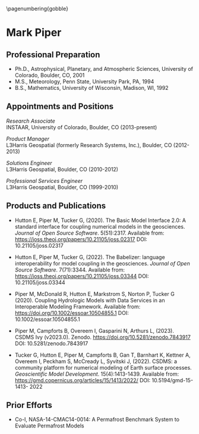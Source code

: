 <!-- NASA one-page biosketch -->

\pagenumbering{gobble}

# Mark Piper


## Professional Preparation

* Ph.D., Astrophysical, Planetary, and Atmospheric Sciences,
  University of Colorado, Boulder, CO, 2001
* M.S., Meteorology, Penn State, University Park, PA, 1994
* B.S., Mathematics, University of Wisconsin, Madison, WI, 1992


## Appointments and Positions

*Research Associate*  
INSTAAR, University of Colorado, Boulder, CO (2013-present)
<!--
>
Developed open-source model coupling cyberinfrastructure
for the Community Surface Dynamics Modeling System (CSDMS),
wrapping models written in Fortran, C, and C++ in Python.
Presented work through conferences, journal articles, webinars, and workshops.
Research interests include model benchmarking
and uncertainty quantification.
Co-PI on grants funded by NSF, NASA, and USGS.
Lead instructor of the Earth Surface Processes Institute (ESPIn) summer school.
Co-author of 10 journal articles and 18 software products.
-->

*Product Manager*  
L3Harris Geospatial (formerly Research Systems, Inc.),
Boulder, CO (2012-2013)
<!--
>
Guided the development of the 
scientific data analysis and visualization language IDL.
Performed market research and competitive analyses,
gathered customer feedback through Sales and Tech Support,
wrote user stories,
and distilled and communicated information through requirements to Engineering.
-->

*Solutions Engineer*  
L3Harris Geospatial, Boulder, CO (2010-2012)
<!--
>
Acted as technology evangelist.
Provided external support to users through
live seminars and webinars,
presentations at scientific conferences,
blogging, and custom programming solutions.
Provided internal technical product assistance
for Sales, Marketing, Tech Support, Services, and Product Management.
-->

*Professional Services Engineer*  
L3Harris Geospatial, Boulder, CO (1999-2010)
<!--
>
Designed, developed and taught over 180
introductory through advanced-level programming courses in IDL and ENVI.
Created domain-specific courses on signal processing,
medical image processing, and scientific programming with IDL.
Developed customer solutions using
IDL, ENVI, Fortran, C, and Java.
-->

## Products and Publications

* Hutton E, Piper M, Tucker G, (2020). The Basic Model Interface 2.0: A standard interface for coupling numerical models in the geosciences. *Journal of Open Source Software*. 5(51):2317. Available from: https://joss.theoj.org/papers/10.21105/joss.02317 DOI: 10.21105/joss.02317

* Hutton E, Piper M, Tucker G, (2022). The Babelizer: language interoperability for model coupling in the
geosciences. *Journal of Open Source Software*. 7(71):3344. Available from: https://joss.theoj.org/papers/10.21105/joss.03344 DOI: 10.21105/joss.03344

* Piper M, McDonald R, Hutton E, Markstrom S, Norton P, Tucker G (2020). Coupling Hydrologic Models with Data Services in an Interoperable Modeling Framework. Available from: https://doi.org/10.1002/essoar.10504855.1 DOI: 10.1002/essoar.10504855.1

* Piper M, Campforts B, Overeem I, Gasparini N, Arthurs L, (2023). CSDMS Ivy (v2023.0). Zenodo. https://doi.org/10.5281/zenodo.7843917 DOI: 10.5281/zenodo.7843917

* Tucker G, Hutton E, Piper M, Campforts B, Gan T, Barnhart K, Kettner A, Overeem I, Peckham S, McCready L, Syvitski J, (2022). CSDMS: a community platform for numerical modeling of Earth surface processes. *Geoscientific Model Development*. 15(4):1413-1439. Available from: https://gmd.copernicus.org/articles/15/1413/2022/ DOI: 10.5194/gmd-15-1413- 2022


## Prior Efforts

* Co-I, NASA-14-CMAC14-0014: A Permafrost Benchmark System to Evaluate Permafrost Models
